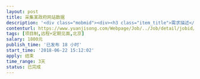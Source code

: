 ```yaml
---                
layout: post       
title: 采集某政府网站数据           
description: '<div class="mobmid"><div><h3 class="item_title">需求描述</h3><p>项目内容：采集某政府网站数据<br/> <br/>技能需求：希望拥有多年爬虫经验，能够应对常见反爬操作；使用python者更佳。<br/> <br/>合作方式：远程+定期见面.</p></div><!--info end--></div>'     
contenturl: https://www.yuanjisong.com/Webpage/Job/../Job/detail/jobid/101604      
tags: [项目制,远程+定期见面,北京]            
salary: 1800元          
publish_time: '已发布 18 小时'         
start_time: '2018-06-22 15:12:02'           
apply: 结束                   
time_range: 3天              
status: 已完成                  
---                 
```

